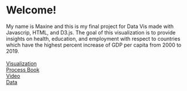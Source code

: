 # Welcome! <br/>
My name is Maxine and this is my final project for Data Vis made with Javascrip, HTML, and D3.js. The goal of this visualization is to provide insights on health, education, and employment with respect to countries which have the highest percent increase of GDP per capita from 2000 to 2019. <br/>
<br/>
[Visualization](https://aamaxaa.github.io/GDP-Growth-Visual/) <br/>
[Process Book](https://drive.google.com/file/d/1Qxx1dKTu4PKOScVD7BoEq8tStTIsNCqH/view?usp=sharing)<br/>
[Video](https://youtu.be/yeMcWpVDDUk)<br/>
[Data](https://data.worldbank.org/)
